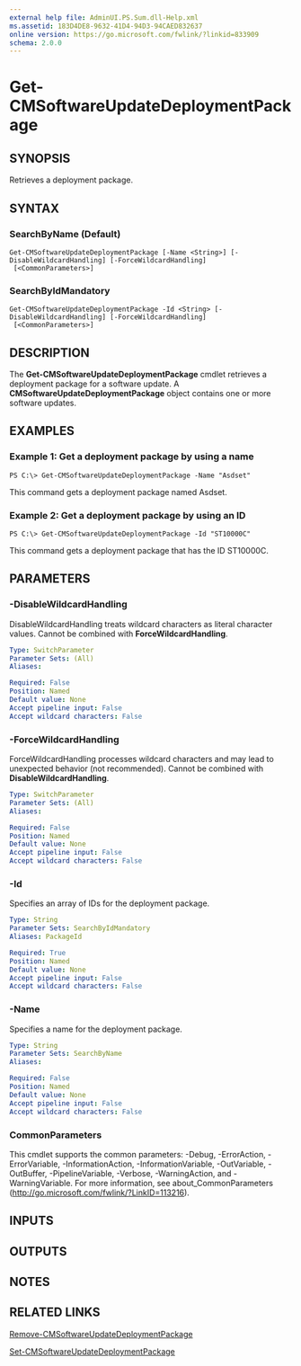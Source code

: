 ```yaml
---
external help file: AdminUI.PS.Sum.dll-Help.xml
ms.assetid: 183D4DE8-9632-41D4-94D3-94CAED832637
online version: https://go.microsoft.com/fwlink/?linkid=833909
schema: 2.0.0
---
```


# Get-CMSoftwareUpdateDeploymentPackage

## SYNOPSIS
Retrieves a deployment package.

## SYNTAX

### SearchByName (Default)
```
Get-CMSoftwareUpdateDeploymentPackage [-Name <String>] [-DisableWildcardHandling] [-ForceWildcardHandling]
 [<CommonParameters>]
```

### SearchByIdMandatory
```
Get-CMSoftwareUpdateDeploymentPackage -Id <String> [-DisableWildcardHandling] [-ForceWildcardHandling]
 [<CommonParameters>]
```

## DESCRIPTION
The **Get-CMSoftwareUpdateDeploymentPackage** cmdlet retrieves a deployment package for a software update.
A **CMSoftwareUpdateDeploymentPackage** object contains one or more software updates.

## EXAMPLES

### Example 1: Get a deployment package by using a name
```
PS C:\> Get-CMSoftwareUpdateDeploymentPackage -Name "Asdset"
```

This command gets a deployment package named Asdset.

### Example 2: Get a deployment package by using an ID
```
PS C:\> Get-CMSoftwareUpdateDeploymentPackage -Id "ST10000C"
```

This command gets a deployment package that has the ID ST10000C.

## PARAMETERS

### -DisableWildcardHandling
DisableWildcardHandling treats wildcard characters as literal character values. Cannot be combined with **ForceWildcardHandling**.

```yaml
Type: SwitchParameter
Parameter Sets: (All)
Aliases: 

Required: False
Position: Named
Default value: None
Accept pipeline input: False
Accept wildcard characters: False
```

### -ForceWildcardHandling
ForceWildcardHandling processes wildcard characters and may lead to unexpected behavior (not recommended). Cannot be combined with **DisableWildcardHandling**.

```yaml
Type: SwitchParameter
Parameter Sets: (All)
Aliases: 

Required: False
Position: Named
Default value: None
Accept pipeline input: False
Accept wildcard characters: False
```

### -Id
Specifies an array of IDs for the deployment package.

```yaml
Type: String
Parameter Sets: SearchByIdMandatory
Aliases: PackageId

Required: True
Position: Named
Default value: None
Accept pipeline input: False
Accept wildcard characters: False
```

### -Name
Specifies a name for the deployment package.

```yaml
Type: String
Parameter Sets: SearchByName
Aliases: 

Required: False
Position: Named
Default value: None
Accept pipeline input: False
Accept wildcard characters: False
```

### CommonParameters
This cmdlet supports the common parameters: -Debug, -ErrorAction, -ErrorVariable, -InformationAction, -InformationVariable, -OutVariable, -OutBuffer, -PipelineVariable, -Verbose, -WarningAction, and -WarningVariable. For more information, see about_CommonParameters (http://go.microsoft.com/fwlink/?LinkID=113216).

## INPUTS

## OUTPUTS

## NOTES

## RELATED LINKS

[Remove-CMSoftwareUpdateDeploymentPackage](./Remove-CMSoftwareUpdateDeploymentPackage.md)

[Set-CMSoftwareUpdateDeploymentPackage](./Set-CMSoftwareUpdateDeploymentPackage.md)


